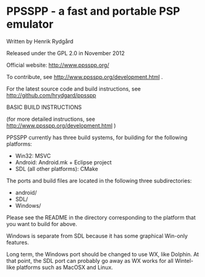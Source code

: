 PPSSPP - a fast and portable PSP emulator
=========================================
Written by Henrik Rydgård

Released under the GPL 2.0 in November 2012

Official website:
http://www.ppsspp.org/

To contribute, see http://www.ppsspp.org/development.html .

For the latest source code and build instructions, see
http://github.com/hrydgard/ppsspp


BASIC BUILD INSTRUCTIONS

(for more detailed instructions, see http://www.ppsspp.org/development.html )

PPSSPP currently has three build systems, for building
for the following platforms:
* Win32: MSVC
* Android: Android.mk + Eclipse project
* SDL (all other platforms): CMake

The ports and build files are located in the following three
subdirectories:

* android/
* SDL/
* Windows/

Please see the README in the directory corresponding to the
platform that you want to build for above.

Windows is separate from SDL because it has some graphical Win-only features.

Long term, the Windows port should be changed to use WX, like Dolphin. At that point,
the SDL port can probably go away as WX works for all Wintel-like platforms such as
MacOSX and Linux.
